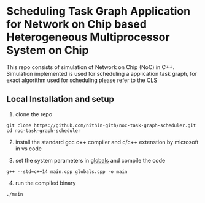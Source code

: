 # Scheduling Task Graph Application for Network on Chip based Heterogeneous Multiprocessor System on Chip

This repo consists of simulation of Network on Chip (NoC) in C++.
Simulation implemented is used for scheduling a application task graph, for exact algorithm used for scheduling please refer to the [CLS](./communication_aware_list_scheduling.pdf)


## Local Installation and setup
1. clone the repo
```
git clone https://github.com/nithin-gith/noc-task-graph-scheduler.git
cd noc-task-graph-scheduler
```
2. install the standard gcc c++ compiler and c/c++ extenstion by microsoft in vs code

3. set the system parameters in [globals](./globals.cpp) and compile the code
```
g++ --std=c++14 main.cpp globals.cpp -o main
```

4. run the compiled binary
```
./main
```